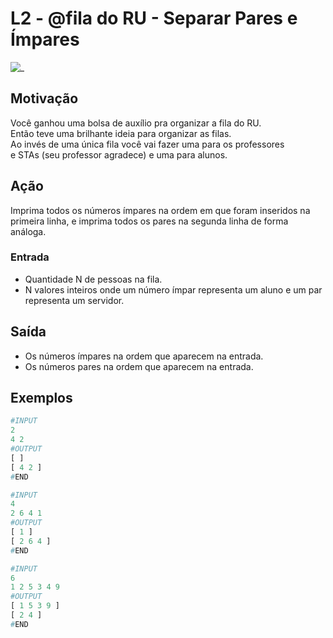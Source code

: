 # L2 - @fila do RU - Separar Pares e Ímpares

![_](https://raw.githubusercontent.com/qxcodefup/arcade/master/base/fila/cover.jpg)

[](solver.cpp)

## Motivação

Você ganhou uma bolsa de auxílio pra organizar a fila do RU.  
Então teve uma brilhante ideia para organizar as filas.  
Ao invés de uma única fila você vai fazer uma para os professores  
e STAs (seu professor agradece) e uma para alunos.

## Ação

Imprima todos os números ímpares na ordem em que foram inseridos na primeira linha, e imprima todos os pares na segunda linha de forma análoga.

### Entrada

* Quantidade N de pessoas na fila.
* N valores inteiros onde um número ímpar representa um aluno e um par representa um servidor.  

## Saída

* Os números ímpares na ordem que aparecem na entrada.
* Os números pares na ordem que aparecem na entrada.

## Exemplos

``` py
#INPUT
2
4 2
#OUTPUT
[ ]
[ 4 2 ]
#END
```

```py
#INPUT
4
2 6 4 1
#OUTPUT
[ 1 ]
[ 2 6 4 ]
#END
```

```py
#INPUT
6
1 2 5 3 4 9
#OUTPUT
[ 1 5 3 9 ]
[ 2 4 ]
#END
```
